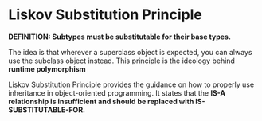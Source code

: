 # Liskov Substitution Principle

**DEFINITION: Subtypes must be substitutable for their base types.**

The idea is that wherever a superclass object is expected, you can always use the subclass object instead. This principle is the ideology behind **runtime polymorphism**

Liskov Substitution Principle provides the guidance on how to properly use inheritance in object-oriented programming. It states that the **IS-A relationship is insufficient and should be replaced with IS-SUBSTITUTABLE-FOR.**
